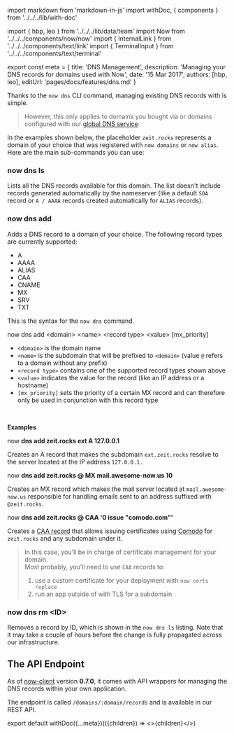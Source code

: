 import markdown from 'markdown-in-js'
import withDoc, { components } from '../../../lib/with-doc'

import { hbp, leo } from '../../../lib/data/team'
import Now from '../../../components/now/now'
import { InternalLink } from '../../../components/text/link'
import { TerminalInput } from '../../../components/text/terminal'

export const meta = {
  title: 'DNS Management',
  description: 'Managing your DNS records for domains used with Now',
  date: '15 Mar 2017',
  authors: [hbp, leo],
  editUrl: 'pages/docs/features/dns.md'
}


Thanks to the `now dns` CLI command, managing existing DNS records with <Now color="#000" /> is simple.

> However, this only applies to domains you bought via <Now color="#000" /> or domains configured with our [global DNS service](/world).

In the examples shown below, the placeholder `zeit.rocks` represents a domain of your choice that was registered with `now domains` or `now alias`. Here are the main sub-commands you can use:

### now dns ls

Lists all the DNS records available for this domain. The list doesn't include records generated automatically by the nameserver (like a default `SOA` record or `A / AAAA` records created automatically for `ALIAS` records).

### now dns add

Adds a DNS record to a domain of your choice. The following record types are currently supported:

* A
* AAAA
* ALIAS
* CAA
* CNAME
* MX
* SRV
* TXT

This is the syntax for the `now dns` command.

<TerminalInput>
  now dns add &lt;domain&gt; &lt;name&gt; &lt;record type&gt; &lt;value&gt; [mx_priority]
</TerminalInput>

* `<domain>` is the domain name
* `<name>` is the subdomain that will be prefixed to `<domain>` (value `@` refers to a domain without any prefix)
* `<record type>` contains one of the supported record types shown above
* `<value>` indicates the value for the record (like an IP address or a hostname)
* `[mx_priority]` sets the priority of a certain MX record and can therefore only be used in conjunction with this record type
<br/>

**Examples**

<TerminalInput>
  now <b>dns add zeit.rocks ext A 127.0.0.1</b>
</TerminalInput>

Creates an A record that makes the subdomain `ext.zeit.rocks` resolve to the server located at the IP address `127.0.0.1.`

<TerminalInput>
  now <b>dns add zeit.rocks @ MX mail.awesome-now.us 10</b>
</TerminalInput>

Creates an MX record which makes the mail server located at `mail.awesome-now.us` responsible for handling emails sent to an address suffixed with `@zeit.rocks`.

<TerminalInput>
  now <b>dns add zeit.rocks @ CAA '0 issue "comodo.com"'</b>
</TerminalInput>

Creates a [CAA record](https://letsencrypt.org/docs/caa/) that allows issuing certificates using [Comodo](https://ssl.comodo.com/) for `zeit.rocks` and any subdomain under it.

> In this case, you'll be in charge of certificate management for your domain.<br/>
> Most probably, you'll need to use `CAA` records to:
> 1. use a custom certificate for your <Now color="#000" /> deployment with <InternalLink href="/docs/features/certs#now-certs-replace">`now certs replace`</InternalLink>
> 2. run an app outside of <Now color="#000" /> with TLS for a subdomain

### now dns rm &lt;ID&gt;

Removes a record by ID, which is shown in the `now dns ls` listing. Note that it may take a couple of hours before the change is fully propagated across our infrastructure.

## The API Endpoint

As of [now-client](https://github.com/zeit/now-client) version **0.7.0**, it comes with API wrappers for managing the DNS records within your own application.

The endpoint is called `/domains/:domain/records` and is available in our <InternalLink href="/api#get-domain-records">REST API</InternalLink>.

export default withDoc({...meta})(({children}) => <>{children}</>)
